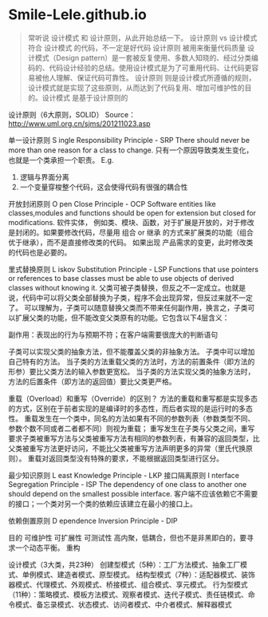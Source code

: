 # Smile-Lele.github.io

> 常听说 设计模式 和 设计原则，从此开始总结一下。
设计原则 vs 设计模式
符合 设计模式 的代码，不一定是好代码
设计原则 被用来衡量代码质量
设计模式（Design pattern）是一套被反复使用、多数人知晓的、经过分类编码的、代码设计经验的总结。使用设计模式是为了可重用代码、让代码更容易被他人理解、保证代码可靠性。
 设计原则 则是设计模式所遵循的规则，设计模式就是实现了这些原则，从而达到了代码复用、增加可维护性的目的。设计模式 是基于设计原则的

设计原则（6大原则，SOLID）
Source：http://www.uml.org.cn/sjms/201211023.asp

单一设计原则 S ingle Responsibility Principle - SRP
There should never be more than one reason for a class to change. 
只有一个原因导致类发生变化，也就是一个类承担一个职责。
E.g. 
1. 逻辑与界面分离
2. 一个变量穿梭整个代码，这会使得代码有很强的耦合性

开放封闭原则 O pen Close Principle - OCP
Software entities like classes,modules and functions should be open for extension but closed for modifications. 
软件实体， 例如类、模块、函数，对于扩展是开放的，对于修改是封闭的。如果要修改代码，尽量用 组合 or 继承 的方式来扩展类的功能（组合优于继承），而不是直接修改类的代码。
如果出现 产品需求的变更，此时修改类的代码也是必要的。

里式替换原则 L iskov Substitution Principle - LSP
Functions that use pointers or references to base classes must be able to use objects of derived classes without knowing it. 
父类可被子类替换，但反之不一定成立。也就是说，代码中可以将父类全部替换为子类，程序不会出现异常，但反过来就不一定了。
可以理解为，子类可以随意替换父类而不带来任何副作用，换言之，子类可以扩展父类的功能，但不能改变父类原有的功能。它包含以下4层含义：

副作用：表现出的行为与预期不符；在客户端需要很庞大的判断语句

子类可以实现父类的抽象方法，但不能覆盖父类的非抽象方法。
子类中可以增加自己特有的方法。
当子类的方法重载父类的方法时，方法的前置条件（即方法的形参）要比父类方法的输入参数更宽松。
当子类的方法实现父类的抽象方法时，方法的后置条件（即方法的返回值）要比父类更严格。

重载（Overload）和重写（Override）的区别？
方法的重载和重写都是实现多态的方式，区别在于前者实现的是编译时的多态性，而后者实现的是运行时的多态性。
重载发生在一个类中，同名的方法如果有不同的参数列表（参数类型不同、参数个数不同或者二者都不同）则视为重载；
重写发生在子类与父类之间，重写要求子类被重写方法与父类被重写方法有相同的参数列表，有兼容的返回类型，比父类被重写方法更好访问，不能比父类被重写方法声明更多的异常（里氏代换原则）。
重载对返回类型没有特殊的要求，不能根据返回类型进行区分。

最少知识原则 L east Knowledge Principle - LKP
接口隔离原则 I nterface Segregation Principle - ISP
The dependency of one class to another one should depend on the smallest possible interface.
客户端不应该依赖它不需要的接口；一个类对另一个类的依赖应该建立在最小的接口上。

依赖倒置原则 D ependence Inversion Principle - DIP




 目的
可维护性
可扩展性
可测试性
高内聚，低耦合，但也不是非黑即白的，要寻求一个动态平衡。
 重构


设计模式（3大类，共23种）
创建型模式（5种）：工厂方法模式、抽象工厂模式、单例模式、建造者模式、原型模式。
结构型模式（7种）：适配器模式、装饰器模式、代理模式、外观模式、桥接模式、组合模式、享元模式。
行为型模式（11种）：策略模式、模板方法模式、观察者模式、迭代子模式、责任链模式、命令模式、备忘录模式、状态模式、访问者模式、中介者模式、解释器模式
